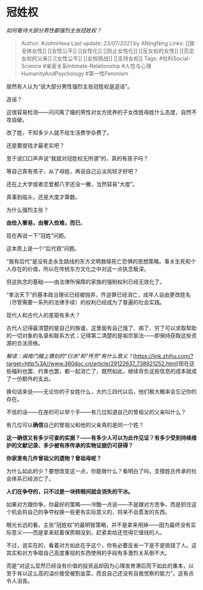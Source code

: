 # 冠姓权
*如何看待大部分男性都强烈主张冠姓权？*

> Author: #JohnHexa
Last update: *23/07/2021* by ANingNing
Links: [[致全体女性]] [[女性公平]] [[女性化]] [[防止女性化]] [[反女权的女性]] [[否定女权的父亲]] [[女性公平]] [[女权挑战]] [[支持女权]]
Tags:  #社科Social-Science #亲密关系Intimate-Relationship #人性与心理HumanityAndPsychology #第一性Feminism 


居然有人认为“说大部分男性强烈主张冠姓权是造谣”。

造谣？

这很容易检测——问问离了婚的男性对女方抚养的子女改姓母姓什么态度，自然不攻自破。

改了姓，不知多少人就不给生活费学杂费了。

还是要提钱才最老实吧？

至于说口口声声说“我就对冠姓权无所谓”的，真的有孩子吗？

等自己真有孩子，从了母姓，再说自己云淡风轻才好吧？

还在上大学或者恋爱都八字还没一撇，当然容易“大度”。

真事到临头，还是大度才算数。

  


为什么强烈主张？

**由俭入奢易，由奢入俭难，而已**。

现在再说一下“冠姓”问题。

这本质上是一个“后代观”问题。

“我有后代”是没有走永生路线的东方文明救赎死亡恐惧的思想策略。事关生死和个人存在的价值，所以在传统东方文化之中对这一点执念极深。

但这执念的基础——由法律所保障的家族的强制权利已经无效化了。

“孝治天下”的基本政治理论已经被抛弃，忤逆罪已经消亡，成年人自由更改姓名（尽管需要一系列的法律手续）的权利已经成为了普遍的社会实践。

现代人和古代人的差距有多大？

古代人记得最清楚的是自己的族谱，这里面有自己饿了、病了、穷了可以求取帮助的一切对象的名录和联系方式；记得第二清楚的是祖宗家法——即保持获取这些资源的合法资格。

*解读：闽南门楣上镌刻的“衍派”和“传芳”有什么意义？*(https://link.zhihu.com/?target=http%3A//www.360doc.cn/article/29122637_738921252.html)现在这些福利也罢、约束也罢，都一起消亡了，既然如此，继续背负这些信息的成本就成了一份额外的支出。

换句话来说——无论你的子女姓什么，大约三四代以后，他们极大概率会忘记你的存在。

不信的话——在座的可以举个手——有几位知道自己的曾祖父的父亲叫什么？

有几位可以**确信**自己的曾祖父和他的父亲真的是同一个姓？

**这一确信又有多少可查的实据？——有多少人可以为此作见证？有多少受到持续维护的文献记录、多少被有序传承的实物证据仍可获得？**

**你家里有几件曾祖父的遗物？曾祖母呢？**

为什么如此的少？要想改变这一点，你能做什么？看明白了吗，支撑姓氏传承的社会体系已经消亡了。

**人们在争夺的，只不过是一块转眼间就会消失的干冰。**

如果对方跟你争，你最好的策略——冷酷一点说——不是跟对方苦争，而是抓住这个机会将自己的争夺权换一些更有实际意义的、将来不会蒸发的东西。

眼光长远的看，主张“冠姓权”的最明智策略，并不是拿来用掉——因为最终没有实际意义——而是拿来趁着保质期没到，赶紧卖给还觉得它值钱的人。

不过，说实在的，看着对方如此在乎这个，你有必要反省一下是不是挑错了人。这其实和对方争取自己高度重视的东西使用的手段有多激烈关系倒不大。

而是“对这么显然已经没有价值的投资品却因为心理发育滞后而下如此的重本，以至于肯以这么高的溢价接受被割韭菜，而且自己还没有自我觉察的能力”，这有点令人沮丧。



